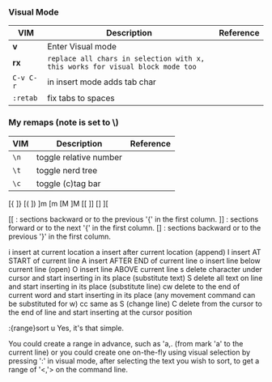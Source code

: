 ### Visual Mode
VIM|Description|Reference
---|-----------|---------
**v**|Enter Visual mode|
**rx**|`replace all chars in selection with x, this works for visual block mode too`|
`C-v C-r`| in insert mode adds tab char
`:retab`|fix tabs to spaces

### My remaps (note <leader> is set to \\)
VIM|Description|Reference
---|-----------|---------
`\n`|toggle relative number
`\t`|toggle nerd tree
`\c`|toggle (c)tag bar

[{
]}
[(
])
]m
[m
[M
]M
[[
]]
[]
][

[[ : sections backward or to the previous '{' in the first column.
]] : sections forward or to the next '{' in the first column.
[] : sections backward or to the previous '}' in the first column.

i insert at current location
a insert after current location (append)
I insert AT START of current line
A insert AFTER END of current line
o insert line below current line (open)
O insert line ABOVE current line
s delete character under cursor and start inserting in its place (substitute text)
S delete all text on line and start inserting in its place (substitute line)
cw delete to the end of current word and start inserting in its place (any movement command can be substituted for w)
cc same as S (change line)
C delete from the cursor to the end of line and start inserting at the cursor position

:{range}sort u
Yes, it's that simple.

You could create a range in advance, such as 'a,. (from mark 'a' to the current line) or you could create one on-the-fly using visual selection by pressing ':' in visual mode, after selecting the text you wish to sort, to get a range of '<,'> on the command line.
